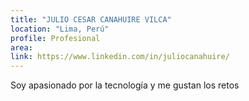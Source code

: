 ```yaml
---
title: "JULIO CESAR CANAHUIRE VILCA"
location: "Lima, Perú"
profile: Profesional
area: 
link: https://www.linkedin.com/in/juliocanahuire/
---
```


Soy apasionado por la tecnología y me gustan los retos